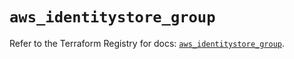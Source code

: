 # `aws_identitystore_group`

Refer to the Terraform Registry for docs: [`aws_identitystore_group`](https://registry.terraform.io/providers/hashicorp/aws/6.7.0/docs/resources/identitystore_group).
